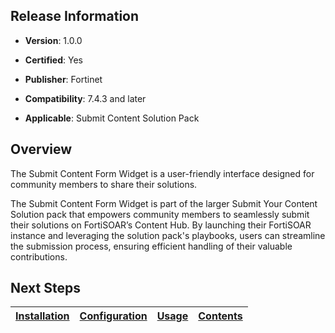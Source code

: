 ## Release Information

- **Version**: 1.0.0

- **Certified**: Yes

- **Publisher**: Fortinet  

- **Compatibility**: 7.4.3 and later

- **Applicable**: Submit Content Solution Pack


## Overview

The Submit Content Form Widget is a user-friendly interface designed for community members to share their solutions. 

The Submit Content Form Widget is part of the larger Submit Your Content Solution pack that empowers community members to seamlessly submit their solutions on FortiSOAR’s Content Hub. By launching their FortiSOAR instance and leveraging the solution pack's playbooks, users can streamline the submission process, ensuring efficient handling of their valuable contributions.

## Next Steps

| [Installation](./docs/setup.md#installation) | [Configuration](./docs/setup.md#configuration) | [Usage](./docs/usage.md) | [Contents](./docs/contents.md) |
|----------------------------------------------|------------------------------------------------|--------------------------|--------------------------------|
